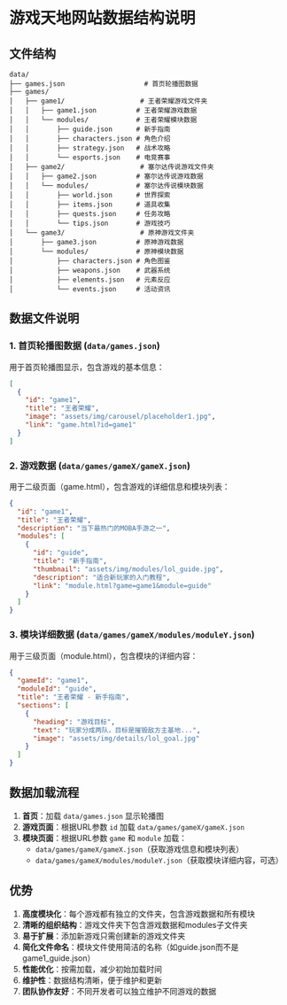 # 游戏天地网站数据结构说明

## 文件结构

```
data/
├── games.json                    # 首页轮播图数据
├── games/
│   ├── game1/                   # 王者荣耀游戏文件夹
│   │   ├── game1.json          # 王者荣耀游戏数据
│   │   └── modules/            # 王者荣耀模块数据
│   │       ├── guide.json      # 新手指南
│   │       ├── characters.json # 角色介绍
│   │       ├── strategy.json   # 战术攻略
│   │       └── esports.json    # 电竞赛事
│   ├── game2/                   # 塞尔达传说游戏文件夹
│   │   ├── game2.json          # 塞尔达传说游戏数据
│   │   └── modules/            # 塞尔达传说模块数据
│   │       ├── world.json      # 世界探索
│   │       ├── items.json      # 道具收集
│   │       ├── quests.json     # 任务攻略
│   │       └── tips.json       # 游戏技巧
│   └── game3/                   # 原神游戏文件夹
│       ├── game3.json          # 原神游戏数据
│       └── modules/            # 原神模块数据
│           ├── characters.json # 角色图鉴
│           ├── weapons.json    # 武器系统
│           ├── elements.json   # 元素反应
│           └── events.json     # 活动资讯
```

## 数据文件说明

### 1. 首页轮播图数据 (`data/games.json`)

用于首页轮播图显示，包含游戏的基本信息：

```json
[
  {
    "id": "game1",
    "title": "王者荣耀",
    "image": "assets/img/carousel/placeholder1.jpg",
    "link": "game.html?id=game1"
  }
]
```

### 2. 游戏数据 (`data/games/gameX/gameX.json`)

用于二级页面（game.html），包含游戏的详细信息和模块列表：

```json
{
  "id": "game1",
  "title": "王者荣耀",
  "description": "当下最热门的MOBA手游之一",
  "modules": [
    {
      "id": "guide",
      "title": "新手指南",
      "thumbnail": "assets/img/modules/lol_guide.jpg",
      "description": "适合新玩家的入门教程",
      "link": "module.html?game=game1&module=guide"
    }
  ]
}
```

### 3. 模块详细数据 (`data/games/gameX/modules/moduleY.json`)

用于三级页面（module.html），包含模块的详细内容：

```json
{
  "gameId": "game1",
  "moduleId": "guide",
  "title": "王者荣耀 - 新手指南",
  "sections": [
    {
      "heading": "游戏目标",
      "text": "玩家分成两队，目标是摧毁敌方主基地...",
      "image": "assets/img/details/lol_goal.jpg"
    }
  ]
}
```

## 数据加载流程

1. **首页**：加载 `data/games.json` 显示轮播图
2. **游戏页面**：根据URL参数 `id` 加载 `data/games/gameX/gameX.json`
3. **模块页面**：根据URL参数 `game` 和 `module` 加载：
   - `data/games/gameX/gameX.json`（获取游戏信息和模块列表）
   - `data/games/gameX/modules/moduleY.json`（获取模块详细内容，可选）

## 优势

1. **高度模块化**：每个游戏都有独立的文件夹，包含游戏数据和所有模块
2. **清晰的组织结构**：游戏文件夹下包含游戏数据和modules子文件夹
3. **易于扩展**：添加新游戏只需创建新的游戏文件夹
4. **简化文件命名**：模块文件使用简洁的名称（如guide.json而不是game1_guide.json）
5. **性能优化**：按需加载，减少初始加载时间
6. **维护性**：数据结构清晰，便于维护和更新
7. **团队协作友好**：不同开发者可以独立维护不同游戏的数据
